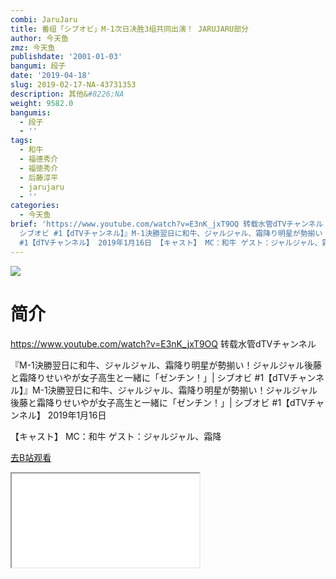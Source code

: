 ```yaml
---
combi: JaruJaru
title: 番组「シブオビ」M-1次日决胜3组共同出演！ JARUJARU部分
author: 今天鱼
zmz: 今天鱼
publishdate: '2001-01-03'
bangumi: 段子
date: '2019-04-18'
slug: 2019-02-17-NA-43731353
description: 其他&#8226;NA
weight: 9582.0
bangumis:
  - 段子
  - ''
tags:
  - 和牛
  - 福德秀介
  - 福徳秀介
  - 后藤淳平
  - jarujaru
  - ''
categories:
  - 今天鱼
brief: 'https://www.youtube.com/watch?v=E3nK_jxT9OQ 转载水管dTVチャンネル 『M-1決勝翌日に和牛、ジャルジャル、霜降り明星が勢揃い！ジャルジャル後藤と霜降りせいやが女子高生と一緒に「ゼンチン！」|
  シブオビ #1【dTVチャンネル】』M-1決勝翌日に和牛、ジャルジャル、霜降り明星が勢揃い！ジャルジャル後藤と霜降りせいやが女子高生と一緒に「ゼンチン！」| シブオビ
  #1【dTVチャンネル】 2019年1月16日 【キャスト】 MC：和牛 ゲスト：ジャルジャル、霜降'
---
```

![](https://i.imgur.com/oib21F5.jpg)
# 简介  
https://www.youtube.com/watch?v=E3nK_jxT9OQ
转载水管dTVチャンネル

『M-1決勝翌日に和牛、ジャルジャル、霜降り明星が勢揃い！ジャルジャル後藤と霜降りせいやが女子高生と一緒に「ゼンチン！」| シブオビ #1【dTVチャンネル】』M-1決勝翌日に和牛、ジャルジャル、霜降り明星が勢揃い！ジャルジャル後藤と霜降りせいやが女子高生と一緒に「ゼンチン！」| シブオビ #1【dTVチャンネル】
2019年1月16日

【キャスト】
MC：和牛
ゲスト：ジャルジャル、霜降  

[去B站观看](https://www.bilibili.com/video/av43731353/)
<div class ="resp-container"><iframe class="testiframe" src="//player.bilibili.com/player.html?aid=43731353"", scrolling="no", allowfullscreen="true" > </iframe></div> 

